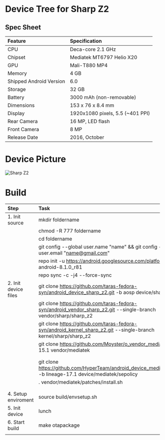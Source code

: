 # Device Tree for Sharp Z2

## Spec Sheet

| Feature                 | Specification                     |
| :---------------------- | :-------------------------------- |
| CPU                     | Deca-core 2.1 GHz                 |
| Chipset                 | Mediatek MT6797 Helio X20         |
| GPU                     | Mali-T880 MP4                     |
| Memory                  | 4 GB                              |
| Shipped Android Version | 6.0                               |
| Storage                 | 32 GB                             |
| Battery                 | 3000 mAh (non-removable)          |
| Dimensions              | 153 x 76 x 8.4 mm                 |
| Display                 | 1920x1080 pixels, 5.5 (~401 PPI)  |
| Rear Camera             | 16 MP, LED flash                  |
| Front Camera            | 8 MP                              |
| Release Date            | 2016, October                     |

# Device Picture

![Sharp Z2](https://fdn2.gsmarena.com/vv/pics/sharp/sharp-z2-1.jpg "Sharp Z2")

# Build
   
| Step                | Task                                                                                                                 |
| :-------------------| :--------------------------------------------------------------------------------------------------------------------|
| 1. Init source      | mkdir foldername                                                                                                     |
|                     | chmod -R 777 foldername                                                                                              |
|                     | cd foldername                                                                                                        |
|                     | git config --global user.name "name" && git config --global user.email "name@gmail.com"                              |
|                     | repo init -u https://android.googlesource.com/platform/manifest -b android-8.1.0_r81                                 |
|                     | repo sync -c -j4 --force-sync                                                                                        |
| 2. Init device files| git clone https://github.com/taras-fedora-syn/android_device_sharp_z2.git -b aosp device/sharp/sharp_z2              |
|                     | git clone https://github.com/taras-fedora-syn/android_vendor_sharp_z2.git --single-branch vendor/sharp/sharp_z2      |
|                     | git clone https://github.com/taras-fedora-syn/android_kernel_sharp_z2.git --single-branch kernel/sharp/sharp_z2      |
|                     | git clone https://github.com/Moyster/o_vendor_mediatek.git -b los-15.1 vendor/mediatek                               |
|                     |                                                                                                                      |
|                     |                                                                                                                      |
|                     | git clone https://github.com/HyperTeam/android_device_mediatek_sepolicy.git -b lineage-17.1 device/mediatek/sepolicy |
|                     | . vendor/mediatek/patches/install.sh                                                                                 |
|                     |                                                                                                                      |
|                                                                                                                                            |
| 4. Setup enviroment | source build/envsetup.sh                                                                                             |
| 5. Init device      | lunch                                                                                                                |
| 6. Start build      | make otapackage                                                                                                      |
|                     |                                                                                                                      | 
